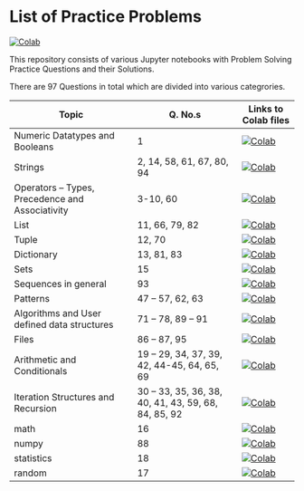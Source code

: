 # List of Practice Problems

[![Colab](https://colab.research.google.com/assets/colab-badge.svg)](https://colab.research.google.com/github/gjaynir0508/psp-practice-problems-97/blob/main/all_in_one-1-97.ipynb)

This repository consists of various Jupyter notebooks with Problem Solving Practice Questions and their Solutions.

There are 97 Questions in total which are divided into various categrories.

| Topic | Q. No.s | Links to Colab files|
|---|---|---|
| Numeric Datatypes and Booleans | 1 | [![Colab](https://colab.research.google.com/assets/colab-badge.svg)](https://colab.research.google.com/github/gjaynir0508/psp-practice-problems-97/blob/main/numeric_datatypes_and_bool-1.ipynb) |
| Strings | 2, 14, 58, 61, 67, 80, 94 | [![Colab](https://colab.research.google.com/assets/colab-badge.svg)](https://colab.research.google.com/github/gjaynir0508/psp-practice-problems-97/blob/main/strings-2%2C14%2C58%2C61%2C67%2C80%2C94.ipynb) |
| Operators – Types, Precedence and Associativity | 3-10, 60 | [![Colab](https://colab.research.google.com/assets/colab-badge.svg)](https://colab.research.google.com/github/gjaynir0508/psp-practice-problems-97/blob/main/operators_precedence_and_associativity-3-10%2C60.ipynb) |
| List | 11, 66, 79, 82 | [![Colab](https://colab.research.google.com/assets/colab-badge.svg)](https://colab.research.google.com/github/gjaynir0508/psp-practice-problems-97/blob/main/lists-11%2C66%2C79%2C82.ipynb) |
| Tuple | 12, 70 | [![Colab](https://colab.research.google.com/assets/colab-badge.svg)](https://colab.research.google.com/github/gjaynir0508/psp-practice-problems-97/blob/main/tuples-12%2C70.ipynb) |
| Dictionary | 13, 81, 83 | [![Colab](https://colab.research.google.com/assets/colab-badge.svg)](https://colab.research.google.com/github/gjaynir0508/psp-practice-problems-97/blob/main/dictionaries-13%2C81%2C83%2C97.ipynb) |
| Sets | 15 | [![Colab](https://colab.research.google.com/assets/colab-badge.svg)](https://colab.research.google.com/github/gjaynir0508/psp-practice-problems-97/blob/main/sets-15.ipynb) |
| Sequences in general | 93 | [![Colab](https://colab.research.google.com/assets/colab-badge.svg)](https://colab.research.google.com/github/gjaynir0508/psp-practice-problems-97/blob/main/sequences_in_general-93.ipynb) |
| Patterns | 47 – 57, 62, 63 | [![Colab](https://colab.research.google.com/assets/colab-badge.svg)](https://colab.research.google.com/github/gjaynir0508/psp-practice-problems-97/blob/main/patterns-47-57%2C62%2C63.ipynb) |
| Algorithms and User defined data structures | 71 – 78, 89 – 91 | [![Colab](https://colab.research.google.com/assets/colab-badge.svg)](https://colab.research.google.com/github/gjaynir0508/psp-practice-problems-97/blob/main/algorithms_and_user_defined_data_types-71-78%2C89-91.ipynb) |
| Files | 86 – 87, 95 | [![Colab](https://colab.research.google.com/assets/colab-badge.svg)](https://colab.research.google.com/github/gjaynir0508/psp-practice-problems-97/blob/main/files-86%2C87%2C95%2C96.ipynb) |
| Arithmetic and Conditionals | 19 – 29, 34, 37, 39, 42, 44-45, 64, 65, 69 | [![Colab](https://colab.research.google.com/assets/colab-badge.svg)](https://colab.research.google.com/github/gjaynir0508/psp-practice-problems-97/blob/main/arithmetic_and_conditionals-19-29%2C34%2C37%2C39%2C42%2C44-46%2C64%2C65%2C69.ipynb) |
| Iteration Structures and Recursion | 30 – 33, 35, 36, 38, 40, 41, 43, 59, 68, 84, 85, 92 | [![Colab](https://colab.research.google.com/assets/colab-badge.svg)](https://colab.research.google.com/github/gjaynir0508/psp-practice-problems-97/blob/main/iteration_structures_and_recursion-30-33%2C35%2C36%2C38%2C40%2C41%2C43%2C59%2C68%2C84%2C85%2C92.ipynb) |
| math | 16 | [![Colab](https://colab.research.google.com/assets/colab-badge.svg)](https://colab.research.google.com/github/gjaynir0508/psp-practice-problems-97/blob/main/libraries-16-18%2C88.ipynb) |
| numpy | 88 | [![Colab](https://colab.research.google.com/assets/colab-badge.svg)](https://colab.research.google.com/github/gjaynir0508/psp-practice-problems-97/blob/main/libraries-16-18%2C88.ipynb) |
| statistics | 18 | [![Colab](https://colab.research.google.com/assets/colab-badge.svg)](https://colab.research.google.com/github/gjaynir0508/psp-practice-problems-97/blob/main/libraries-16-18%2C88.ipynb) |
| random | 17 | [![Colab](https://colab.research.google.com/assets/colab-badge.svg)](https://colab.research.google.com/github/gjaynir0508/psp-practice-problems-97/blob/main/libraries-16-18%2C88.ipynb) |
